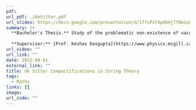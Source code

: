 ```yaml
---
pdf: 
url_pdf: ./deSitter.pdf
url_slides: https://docs.google.com/presentation/d/1ffsPzT4pdkHjTfNmio6b1vfO1PmGmTw5/edit#slide=id.p1
summary: |+
  **Bachelor's Thesis.** Study of the problematic non-existence of vacua with de Sitter isometries occurring in type II superstring theory and M-theory. Used generalized coherent states over super Minkowski space with these isometries for non-singular compactifications to the de Sitter spacetime, a candidate to model our Lorentzian universe.
  
  **Supervisor:** [Prof. Keshav Dasgupta](https://www.physics.mcgill.ca/~keshav/)
url_video: ""
url_link: ""
date: 2022-09-01
external_link: ""
title: de Sitter Compactifications in String Theory
tags:
  - Maths
links: []
image: 
url_code: ""
---
```

